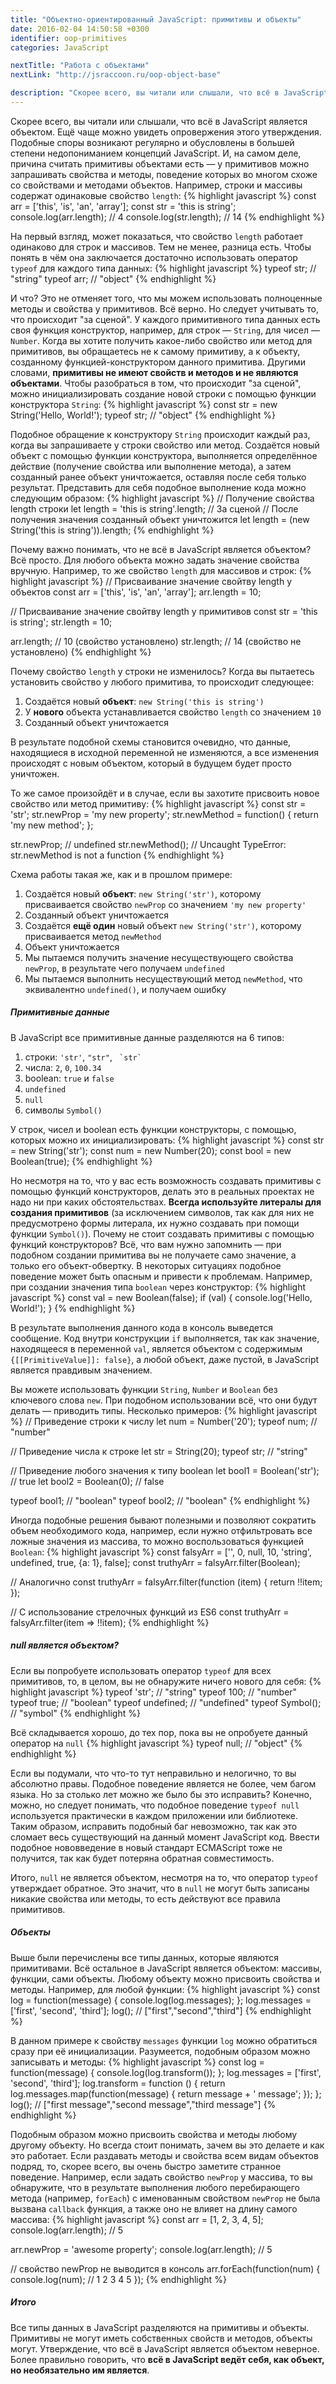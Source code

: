 ```yaml
---
title: "Объектно-ориентированный JavaScript: примитивы и объекты"
date: 2016-02-04 14:50:58 +0300
identifier: oop-primitives
categories: JavaScript

nextTitle: "Работа с объектами"
nextLink: "http://jsraccoon.ru/oop-object-base"

description: "Скорее всего, вы читали или слышали, что всё в JavaScript является объектом. Ещё чаще можно увидеть опровержения этого утверждения. Подобные споры возникают регулярно и обусловлены в большей степени недопониманием концепций JavaScript. И, на самом деле, причина считать примитивы объектами есть — примитивы имеют свойства и методы, поведение которых во многом схоже со свойствами и методами объектов. В статье рассмотрим, чем примитивы, на самом деле, отличаются от объектов и почему это так важно."
---
```


Скорее всего, вы читали или слышали, что всё в JavaScript является объектом. Ещё чаще можно увидеть опровержения этого утверждения. Подобные споры возникают регулярно и обусловлены в большей степени недопониманием концепций JavaScript. И, на самом деле, причина считать примитивы объектами есть — у примитивов можно запрашивать свойства и методы, поведение которых во многом схоже со свойствами и методами объектов. Например, строки и массивы содержат одинаковые свойство `length`:
{% highlight javascript %}
const arr = ['this', 'is', 'an', 'array'];
const str = 'this is string';
console.log(arr.length); // 4
console.log(str.length); // 14
{% endhighlight %}

На первый взгляд, может показаться, что свойство `length` работает одинаково для строк и массивов. Тем не менее, разница есть. Чтобы понять в чём она заключается достаточно использовать оператор `typeof` для каждого типа данных:
{% highlight javascript %}
typeof str; // "string"
typeof arr; // "object"
{% endhighlight %}

И что? Это не отменяет того, что мы можем использовать полноценные методы и свойства у примитивов. Всё верно. Но следует учитывать то, что происходит "за сценой". У каждого примитивного типа данных есть своя функция конструктор, например, для строк — `String`, для чисел — `Number`. Когда вы хотите получить какое-либо свойство или метод для примитивов, вы обращаетесь не к самому примитиву, а к объекту, созданному функцией-конструктором данного примитива. Другими словами, **примитивы не имеют свойств и методов и не являются объектами**. Чтобы разобраться в том, что происходит "за сценой", можно инициализировать создание новой строки с помощью функции конструктора `String`:
{% highlight javascript %}
const str = new String('Hello, World!');
typeof str; // "object"
{% endhighlight %}

Подобное обращение к конструктору `String` происходит каждый раз, когда вы запрашиваете у строки свойство или метод. Создаётся новый объект с помощью функции конструктора, выполняется определённое действие (получение свойства или выполнение метода), а затем созданный ранее объект уничтожается, оставляя после себя только результат. Представить для себя подобное выполнение кода можно следующим образом:
{% highlight javascript %}
// Получение свойства length строки
let length = 'this is string'.length;
// За сценой
// После получения значения созданный объект уничтожится
let length = (new String('this is string')).length;
{% endhighlight %}

Почему важно понимать, что не всё в JavaScript является объектом? Всё просто. Для любого объекта можно задать значение свойства вручную. Например, то же свойство `length` для массивов и строк:
{% highlight javascript %}
// Присваивание значение свойтву length у объектов
const arr = ['this', 'is', 'an', 'array'];
arr.length = 10;

// Присваивание значение свойтву length у примитивов
const str = 'this is string';
str.length = 10;

arr.length; // 10 (свойство установлено)
str.length; // 14 (свойство не установлено)
{% endhighlight %}

Почему свойство `length` у строки не изменилось? Когда вы пытаетесь установить свойство у любого примитива, то происходит следующее:

1. Создаётся новый **объект**: `new String('this is string')`
2. У **нового** объекта устанавливается свойство `length` со значением `10`
3. Созданный объект уничтожается

В результате подобной схемы становится очевидно, что данные, находящиеся в исходной переменной не изменяются, а все изменения происходят с новым объектом, который в будущем будет просто уничтожен.

То же самое произойдёт и в случае, если вы захотите присвоить новое свойство или метод примитиву:
{% highlight javascript %}
const str = 'str';
str.newProp = 'my new property';
str.newMethod = function() {
  return 'my new method';
};

str.newProp; // undefined
str.newMethod(); // Uncaught TypeError: str.newMethod is not a function
{% endhighlight %}

Схема работы такая же, как и в прошлом примере:

1. Создаётся новый **объект**: `new String('str')`, которому присваивается свойство `newProp` со значением `'my new property'`
2. Созданный объект уничтожается
3. Создаётся **ещё один** новый объект `new String('str')`, которому присваивается метод `newMethod`
4. Объект уничтожается 
5. Мы пытаемся получить значение несуществующего свойства `newProp`, в результате чего получаем `undefined`
6. Мы пытаемся выполнить несуществующий метод `newMethod`, что эквивалентно `undefined()`, и получаем ошибку

##### Примитивные данные

В JavaScript все примитивные данные разделяются на 6 типов:

1. строки: `'str'`, `"str"`, ``  `str` ``
2. числа: `2`, `0`, `100.34`
3. boolean: `true` и `false`
4. `undefined`
5. `null`
6. символы `Symbol()`

У строк, чисел и boolean есть функции конструкторы, с помощью, которых можно их инициализировать:
{% highlight javascript %}
const str = new String('str');
const num = new Number(20);
const bool = new Boolean(true);
{% endhighlight %}

Но несмотря на то, что у вас есть возможность создавать примитивы с помощью функций конструкторов, делать это в реальных проектах не надо ни при каких обстоятельствах. **Всегда используйте литералы для создания примитивов** (за исключением символов, так как для них не предусмотрено формы литерала, их нужно создавать при помощи функции `Symbol()`). Почему не стоит создавать примитивы с помощью функций конструкторов? Всё, что вам нужно запомнить — при подобном создании примитива вы не получаете само значение, а только его объект-обвертку. В некоторых ситуациях подобное поведение может быть опасным и привести к проблемам. Например, при создании значения типа `boolean` через конструктор:
{% highlight javascript %}
const val = new Boolean(false);
if (val) { console.log('Hello, World!'); }
{% endhighlight %}

В результате выполнения данного кода в консоль выведется сообщение. Код внутри конструкции `if` выполняется, так как значение, находящееся в переменной `val`, является объектом с содержимым `{[[PrimitiveValue]]: false}`, а любой объект, даже пустой, в JavaScript является правдивым значением. 

Вы можете использовать функции `String`, `Number` и `Boolean` без ключевого слова `new`. При подобном использовании всё, что они будут делать — приводить типы. Несколько примеров:
{% highlight javascript %}
// Приведение строки к числу
let num = Number('20');
typeof num; // "number"

// Приведение числа к строке 
let str = String(20);
typeof str; // "string"

// Приведение любого значения к типу boolean
let bool1 = Boolean('str'); // true
let bool2 = Boolean(0); // false

typeof bool1; // "boolean"
typeof bool2; // "boolean"
{% endhighlight %}

Иногда подобные решения бывают полезными и позволяют сократить объем необходимого кода, например, если нужно отфильтровать все ложные значения из массива, то можно воспользоваться функцией `Boolean`:
{% highlight javascript %}
const falsyArr = ['', 0, null, 10, 'string', undefined, true, {a: 1}, false];
const truthyArr = falsyArr.filter(Boolean);

// Аналогично
const truthyArr = falsyArr.filter(function (item) {
  return !!item; 
});

// С использование стрелочных функций из ES6
const truthyArr = falsyArr.filter(item => !!item);
{% endhighlight %}

##### null является объектом?
Если вы попробуете использовать оператор `typeof` для всех примитивов, то, в целом, вы не обнаружите ничего нового для себя:
{% highlight javascript %}
typeof 'str';     // "string"
typeof 100;       // "number"
typeof true;      // "boolean"
typeof undefined; // "undefined"
typeof Symbol();  // "symbol" 
{% endhighlight %}

Всё складывается хорошо, до тех пор, пока вы не опробуете данный оператор на `null`
{% highlight javascript %}
typeof null; // "object"
{% endhighlight %}

Если вы подумали, что что-то тут неправильно и нелогично, то вы абсолютно правы. Подобное поведение является не более, чем багом языка. Но за столько лет можно же было бы это исправить? Конечно, можно, но следует понимать, что подобное поведение `typeof null` используется практически в каждом приложении или библиотеке. Таким образом, исправить подобный баг невозможно, так как это сломает весь существующий на данный момент JavaScript код. Ввести подобное нововведение в новый стандарт ECMAScript тоже не получится, так как будет потеряна обратная совместимость.

Итого, `null` не является объектом, несмотря на то, что оператор `typeof` утверждает обратное. Это значит, что в `null` не могут быть записаны никакие свойства или методы, то есть действуют все правила примитивов. 

##### Объекты
Выше были перечислены все типы данных, которые являются примитивами. Всё остальное в JavaScript является объектом: массивы, функции, сами объекты. Любому объекту можно присвоить свойства и методы. Например, для любой функции:
{% highlight javascript %}
const log = function(message) { console.log(log.messages); };
log.messages = ['first', 'second', 'third'];
log(); // ["first","second","third"]
{% endhighlight %}

В данном примере к свойству `messages` функции `log` можно обратиться сразу при её инициализации. Разумеется, подобным образом можно записывать и методы:
{% highlight javascript %}
const log = function(message) { console.log(log.transform()); };
log.messages = ['first', 'second', 'third'];
log.transform = function () {
  return log.messages.map(function(message) {
    return message + ' message';
  });
};
log(); // ["first message","second message","third message"]
{% endhighlight %}

Подобным образом можно присвоить свойства и методы любому другому объекту. Но всегда стоит понимать, зачем вы это делаете и как это работает. Если раздавать методы и свойства всем видам объектов подряд, то, скорее всего, вы очень быстро заметите странное поведение. Например, если задать свойство `newProp` у массива, то вы обнаружите, что в результате выполнения любого перебирающего метода (например, `forEach`) с именованным свойством `newProp` не была вызвана `callback` функция, а также оно не влияет на длину самого массива:
{% highlight javascript %}
const arr = [1, 2, 3, 4, 5];
console.log(arr.length); // 5

arr.newProp = 'awesome property';
console.log(arr.length); // 5

// свойство newProp не выводится в консоль
arr.forEach(function(num) {
  console.log(num); // 1 2 3 4 5 
});
{% endhighlight %}

##### Итого
Все типы данных в JavaScript разделяются на примитивы и объекты. Примитивы не могут иметь собственных свойств и методов, объекты могут. Утверждение, что всё в JavaScript является объектом неверное. Более правильно говорить, что **всё в JavaScript ведёт себя, как объект, но необязательно им является**. 